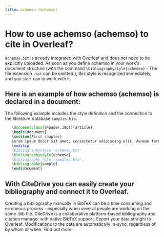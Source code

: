 ```yaml
---
title: achemso (achemso)
---
```


# How to use achemso (achemso) to cite in Overleaf? 
`achemso.bst` is already integrated with Overleaf and does not need to be explicitly uploaded. As soon as you define achemso in your work's document structure (with the command `\bibliographystyle{achemso}` - The file extension `.bst` can be omitted.), this style is recognized immediately, and you start can to work with it.

## Here is an example of how achemso (achemso) is declared in a document:
The following example includes the style definition and the connection to the literature database `samples.bib`.
```tex
   \documentclass[a4paper,10pt]{article}
   \begin{document}
   \section{First chapter}
   Lorem ipsum dolor sit amet, consectetur adipiscing elit. Aenean fermentum justo massa, ut maximus mauris sodales et. Aenean vel elit a erat rhoncus pharetra.
   \medskip
   %bibliographystyle 'achemso.bst'
   \bibliographystyle{achemso}
   %bibliography file 'samples.bib'.
   \bibliography{sample}
   \end{document}
```

## With CiteDrive you can easily create your bibliography and connect it to Overleaf. 
Creating a bibliography manually in BibTeX can be a time consuming and erroneous process - especially when several people are working on the same .bib file. CiteDrive is a collaborative platform-based bibliography and citation manager with native BibTeX support. Export your data straight to Overleaf. Modifications to the data are automatically in-sync, regardless of by whom or when. Find out more